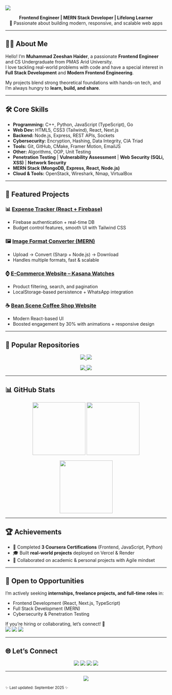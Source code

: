 <img src="https://capsule-render.vercel.app/api?type=waving&color=0:2e8bff,100:49e9fa&height=160&section=header&text=Hey,%20I'm%20Muhammad%20Zeeshan%20Haider!%20👋&fontSize=34&fontAlign=50&fontColor=ffffff" />

<p align="center">
  <b>Frontend Engineer | MERN Stack Developer | Lifelong Learner</b><br>
  🚀 Passionate about building modern, responsive, and scalable web apps
</p>

---

## 👨‍🎓 About Me
Hello! I’m <b>Muhammad Zeeshan Haider</b>, a passionate <b>Frontend Engineer</b> and CS Undergraduate from PMAS Arid University.  
I love tackling real-world problems with code and have a special interest in <b>Full Stack Development</b> and <b>Modern Frontend Engineering</b>.  

My projects blend strong theoretical foundations with hands-on tech, and I’m always hungry to **learn, build, and share**.

---

## 🛠️ Core Skills

- **Programming:** C++, Python, JavaScript (TypeScript), Go  
- **Web Dev:** HTML5, CSS3 (Tailwind), React, Next.js  
- **Backend:** Node.js, Express, REST APIs, Sockets  
- **Cybersecurity:** Encryption, Hashing, Data Integrity, CIA Triad  
- **Tools:** Git, GitHub, CMake, Framer Motion, EmailJS  
- **Other:** Algorithms, OOP, Unit Testing  
- **Penetration Testing** | **Vulnerability Assessment** | **Web Security (SQLi, XSS)** | **Network Security**  
- **MERN Stack (MongoDB, Express, React, Node.js)**  
- **Cloud & Tools:** OpenStack, Wireshark, Nmap, VirtualBox  

---

## 🚀 Featured Projects

### 📊 <a href="https://expense-tracker-firebase-eosin.vercel.app/" target="_blank" rel="noopener noreferrer">Expense Tracker (React + Firebase)</a>
- Firebase authentication + real-time DB  
- Budget control features, smooth UI with Tailwind CSS  

### 🖼️ <a href="https://image-converter-tkkn.onrender.com/" target="_blank" rel="noopener noreferrer">Image Format Converter (MERN)</a>
- Upload → Convert (Sharp + Node.js) → Download  
- Handles multiple formats, fast & scalable  

### ⌚ <a href="https://kasana-watches.vercel.app/" target="_blank" rel="noopener noreferrer">E-Commerce Website – Kasana Watches</a>
- Product filtering, search, and pagination  
- LocalStorage-based persistence + WhatsApp integration  

### ☕ <a href="https://bean-scene-xi.vercel.app/" target="_blank" rel="noopener noreferrer">Bean Scene Coffee Shop Website</a>
- Modern React-based UI  
- Boosted engagement by 30% with animations + responsive design  

---

## 📂 Popular Repositories
<p align="center">
  <a href="https://github.com/zh012948/Expense-Tracker-Firebase" target="_blank" rel="noopener noreferrer">
    <img src="https://github-readme-stats.vercel.app/api/pin/?username=zh012948&repo=Expense-Tracker-Firebase&theme=tokyonight" />
  </a>
  <a href="https://github.com/zh012948/Image-Converter-MERN" target="_blank" rel="noopener noreferrer">
    <img src="https://github-readme-stats.vercel.app/api/pin/?username=zh012948&repo=Image-Converter-MERN&theme=tokyonight" />
  </a>
</p>

<p align="center">
  <a href="https://github.com/zh012948/Kasana-Watches" target="_blank" rel="noopener noreferrer">
    <img src="https://github-readme-stats.vercel.app/api/pin/?username=zh012948&repo=Kasana-Watches&theme=tokyonight" />
  </a>
  <a href="https://github.com/zh012948/Bean-Scene" target="_blank" rel="noopener noreferrer">
    <img src="https://github-readme-stats.vercel.app/api/pin/?username=zh012948&repo=Bean-Scene&theme=tokyonight" />
  </a>
</p>

---

## 📊 GitHub Stats
<p align="center">
  <img src="https://github-readme-stats.vercel.app/api?username=zh012948&show_icons=true&theme=tokyonight" height="165"/>
  <img src="https://github-readme-stats.vercel.app/api/top-langs/?username=zh012948&layout=compact&theme=tokyonight" height="165"/>
</p>

<p align="center">
  <img src="https://streak-stats.demolab.com?user=zh012948&theme=tokyonight&hide_border=true" height="165"/>
</p>

---

## 🏆 Achievements
- 🥇 Completed **3 Coursera Certifications** (Frontend, JavaScript, Python)  
- 🎓 Built **real-world projects** deployed on Vercel & Render  
- 🤝 Collaborated on academic & personal projects with Agile mindset  

---

## 💼 Open to Opportunities
I’m actively seeking **internships, freelance projects, and full-time roles** in:  
- Frontend Development (React, Next.js, TypeScript)  
- Full Stack Development (MERN)  
- Cybersecurity & Penetration Testing  

If you’re hiring or collaborating, let’s connect! 🚀  
<a href="mailto:m.zeeshan.haider.dev@gmail.com" target="_blank" rel="noopener noreferrer"><img src="https://img.shields.io/badge/-Email-red?style=for-the-badge&logo=gmail&logoColor=white"></a>
<a href="https://www.linkedin.com/in/m-zeeshan-haider-606bb3284/" target="_blank" rel="noopener noreferrer"><img src="https://img.shields.io/badge/-LinkedIn-blue?style=for-the-badge&logo=linkedin&logoColor=white"></a>
<a href="https://m-zeeshan-haider.vercel.app/" target="_blank" rel="noopener noreferrer"><img src="https://img.shields.io/badge/-Portfolio-black?style=for-the-badge&logo=vercel&logoColor=white"></a>

---

## 🌐 Let’s Connect
<p align="center">
  <a href="mailto:m.zeeshan.haider.dev@gmail.com" target="_blank" rel="noopener noreferrer"><img src="https://img.shields.io/badge/-Email-red?style=for-the-badge&logo=gmail&logoColor=white"></a>
  <a href="https://www.linkedin.com/in/m-zeeshan-haider-606bb3284/" target="_blank" rel="noopener noreferrer"><img src="https://img.shields.io/badge/-LinkedIn-blue?style=for-the-badge&logo=linkedin&logoColor=white"></a>
  <a href="https://m-zeeshan-haider.vercel.app/" target="_blank" rel="noopener noreferrer"><img src="https://img.shields.io/badge/-Portfolio-black?style=for-the-badge&logo=vercel&logoColor=white"></a>
  <a href="https://instagram.com/zh012948" target="_blank" rel="noopener noreferrer"><img src="https://img.shields.io/badge/-Instagram-E4405F?style=for-the-badge&logo=instagram&logoColor=white"></a>
</p>

---

<p align="center">
  <img src="https://capsule-render.vercel.app/api?type=waving&color=0:2e8bff,100:49e9fa&height=100&section=footer"/>
</p>

<sub align="center">✨ Last updated: September 2025 ✨</sub>
